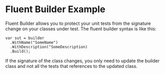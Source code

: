 # Fluent Builder Example

Fluent Builder allows you to protect your unit tests from the signature change on your classes under test.
The fluent builder syntax is like this:


```
var sut = builder
  .WithName("SomeName")
  .WithDescription("SomeDescription)
  .Build();
```
If the signature of the class changes, you only need to update the builder class and not all the tests that references to the updated class.
